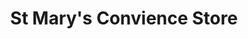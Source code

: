 ---
title: "St Mary's Convience Store"
url: /stirling/st-marys-convience-store/
shop: convenience
---